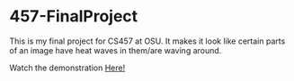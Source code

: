 # 457-FinalProject

This is my final project for CS457 at OSU. It makes it look like certain parts of an image have heat waves in them/are waving around. 

Watch the demonstration [Here!](https://youtu.be/Uwu6d-Hsqvw)
